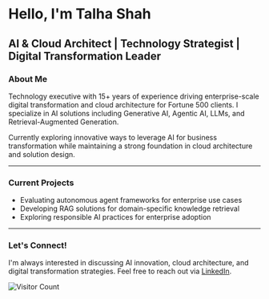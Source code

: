 # Hello, I'm Talha Shah
## AI & Cloud Architect | Technology Strategist | Digital Transformation Leader

### About Me

Technology executive with 15+ years of experience driving enterprise-scale digital transformation and cloud architecture for Fortune 500 clients. I specialize in AI solutions including Generative AI, Agentic AI, LLMs, and Retrieval-Augmented Generation.

Currently exploring innovative ways to leverage AI for business transformation while maintaining a strong foundation in cloud architecture and solution design.

---

### Current Projects

- Evaluating autonomous agent frameworks for enterprise use cases
- Developing RAG solutions for domain-specific knowledge retrieval
- Exploring responsible AI practices for enterprise adoption

---

### Let's Connect!

I'm always interested in discussing AI innovation, cloud architecture, and digital transformation strategies. Feel free to reach out via [LinkedIn](https://linkedin.com/in/talhashah).

![Visitor Count](https://visitor-badge.laobi.icu/badge?page_id=talhashah.talhashah)
